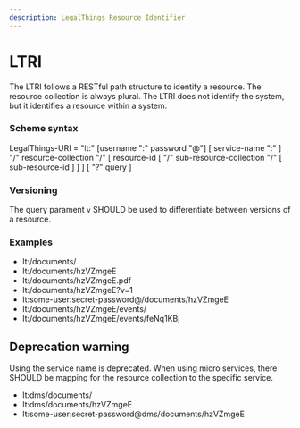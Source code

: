 ```yaml
---
description: LegalThings Resource Identifier
---
```


# LTRI

The LTRI follows a RESTful path structure to identify a resource. The resource collection is always plural. The LTRI does not identify the system, but it identifies a resource within a system.

### Scheme syntax

LegalThings-URI = "lt:" \[username ":" password "@"\] \[ service-name ":" \] "/" resource-collection "/" \[ resource-id \[ "/" sub-resource-collection "/" \[ sub-resource-id \] \] \] \[ "?" query \]

### Versioning

The query parament `v` SHOULD be used to differentiate between versions of a resource.

### Examples

* lt:/documents/
* lt:/documents/hzVZmgeE
* lt:/documents/hzVZmgeE.pdf
* lt:/documents/hzVZmgeE?v=1
* lt:some-user:secret-password@/documents/hzVZmgeE
* lt:/documents/hzVZmgeE/events/
* lt:/documents/hzVZmgeE/events/feNq1KBj

## Deprecation warning

Using the service name is deprecated. When using micro services, there SHOULD be mapping for the resource collection to the specific service.

* lt:dms/documents/
* lt:dms/documents/hzVZmgeE
* lt:some-user:secret-password@dms/documents/hzVZmgeE

